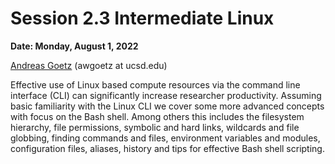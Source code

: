 # Session 2.3 Intermediate Linux #

**Date: Monday, August 1, 2022**

[Andreas Goetz](https://www.sdsc.edu/research/researcher_spotlight/goetz_andreas.html) (awgoetz at ucsd.edu)

Effective use of Linux based compute resources via the command line interface (CLI) can significantly increase researcher productivity. Assuming basic familiarity with the Linux CLI we cover some more advanced concepts with focus on the Bash shell. Among others this includes the filesystem hierarchy, file permissions, symbolic and hard links, wildcards and file globbing, finding commands and files, environment variables and modules, configuration files, aliases, history and tips for effective Bash shell scripting. 
